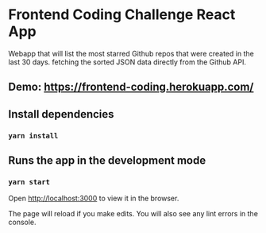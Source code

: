 # Frontend Coding Challenge React App

Webapp that will list the most starred Github repos that were created in the last 30 days. fetching the sorted JSON data directly from the Github API.

## Demo: https://frontend-coding.herokuapp.com/

## Install dependencies

### `yarn install`

## Runs the app in the development mode

### `yarn start`
Open [http://localhost:3000](http://localhost:3000) to view it in the browser.

The page will reload if you make edits. You will also see any lint errors in the console.
